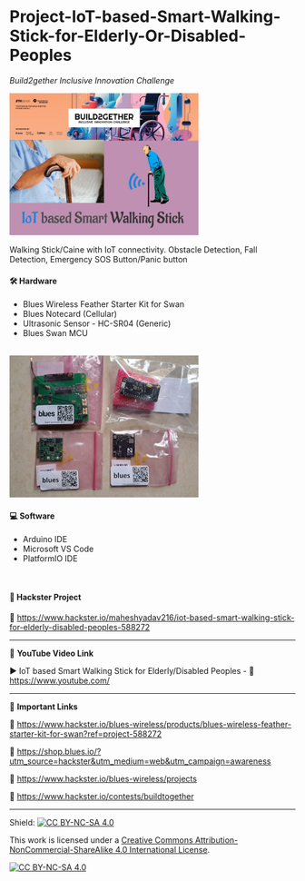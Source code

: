 # Project-IoT-based-Smart-Walking-Stick-for-Elderly-Or-Disabled-Peoples  
*Build2gether Inclusive Innovation Challenge*  
  
<img src="/Images/Build2gether.JPG" height="250" >
  

Walking Stick/Caine with IoT connectivity. Obstacle Detection, Fall Detection, Emergency SOS Button/Panic button  


#### 🛠 Hardware  
- Blues Wireless Feather Starter Kit for Swan  
- Blues Notecard (Cellular)  
- Ultrasonic Sensor - HC-SR04 (Generic)  
- Blues Swan MCU  
</br>

<img src="/Images/blues.JPG" height="250" >  

#### 💻 Software  
- Arduino IDE  
- Microsoft VS Code  
- PlatformIO IDE  
</br>

#### 📜 Hackster Project  
🔗 https://www.hackster.io/maheshyadav216/iot-based-smart-walking-stick-for-elderly-disabled-peoples-588272  

------------------------------------------------------------------------------------------------------

📕 **YouTube Video Link**  

▶️ IoT based Smart Walking Stick for Elderly/Disabled Peoples - 🔗 https://www.youtube.com/ 

-------------------------------------------------------------------------------------------------------
📒 **Important Links**  
 
🔗 https://www.hackster.io/blues-wireless/products/blues-wireless-feather-starter-kit-for-swan?ref=project-588272  

🔗 https://shop.blues.io/?utm_source=hackster&utm_medium=web&utm_campaign=awareness    

🔗 https://www.hackster.io/blues-wireless/projects  

🔗 https://www.hackster.io/contests/buildtogether  

------------------------------------------------------------------------------------------  

Shield: [![CC BY-NC-SA 4.0][cc-by-nc-sa-shield]][cc-by-nc-sa]

This work is licensed under a
[Creative Commons Attribution-NonCommercial-ShareAlike 4.0 International License][cc-by-nc-sa].

[![CC BY-NC-SA 4.0][cc-by-nc-sa-image]][cc-by-nc-sa]

[cc-by-nc-sa]: http://creativecommons.org/licenses/by-nc-sa/4.0/
[cc-by-nc-sa-image]: https://licensebuttons.net/l/by-nc-sa/4.0/88x31.png
[cc-by-nc-sa-shield]: https://img.shields.io/badge/License-CC%20BY--NC--SA%204.0-lightgrey.svg

